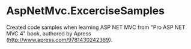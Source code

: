 AspNetMvc.ExcerciseSamples
==========================

Created code samples when learning ASP NET MVC from "Pro ASP NET MVC 4"  book, authored by Apress (http://www.apress.com/9781430242369).

